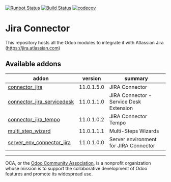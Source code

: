 [![Runbot Status](https://runbot.odoo-community.org/runbot/badge/flat/233/11.0.svg)](https://runbot.odoo-community.org/runbot/repo/github-com-oca-connector-jira-233)
[![Build Status](https://travis-ci.com/OCA/connector-jira.svg?branch=11.0)](https://travis-ci.com/OCA/connector-jira)
[![codecov](https://codecov.io/gh/OCA/connector-jira/branch/11.0/graph/badge.svg)](https://codecov.io/gh/OCA/connector-jira)

# Jira Connector

This repository hosts all the Odoo modules to integrate it with Atlassian Jira (https://jira.atlassian.com)

[//]: # (addons)

Available addons
----------------
addon | version | summary
--- | --- | ---
[connector_jira](connector_jira/) | 11.0.1.5.0 | JIRA Connector
[connector_jira_servicedesk](connector_jira_servicedesk/) | 11.0.1.1.0 | JIRA Connector - Service Desk Extension
[connector_jira_tempo](connector_jira_tempo/) | 11.0.1.0.2 | JIRA Connector Tempo
[multi_step_wizard](multi_step_wizard/) | 11.0.1.1.1 | Multi-Steps Wizards
[server_env_connector_jira](server_env_connector_jira/) | 11.0.1.0.0 | Server environment for JIRA Connector

[//]: # (end addons)

----

OCA, or the [Odoo Community Association](http://odoo-community.org/), is a nonprofit organization whose
mission is to support the collaborative development of Odoo features and
promote its widespread use.

